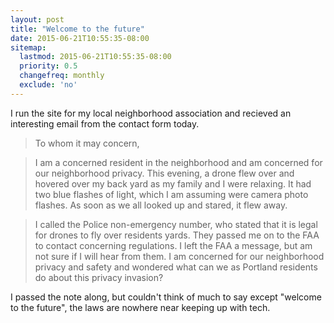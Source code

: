 ```yaml
---
layout: post
title: "Welcome to the future"
date: 2015-06-21T10:55:35-08:00
sitemap:
  lastmod: 2015-06-21T10:55:35-08:00
  priority: 0.5
  changefreq: monthly
  exclude: 'no'
---
```

I run the site for my local neighborhood association and recieved an interesting email from the contact form today.

> To whom it may concern,

> I am a concerned resident in the neighborhood and am concerned for our neighborhood privacy. This evening, a drone flew over and hovered over my back yard as my family and I were relaxing. It had two blue flashes of light, which I am assuming were camera photo flashes. As soon as we all looked up and stared, it flew away.

> I called the Police non-emergency number, who stated that it is legal for drones to fly over residents yards. They passed me on to the FAA to contact concerning regulations. I left the FAA a message, but am not sure if I will hear from them. I am concerned for our neighborhood privacy and safety and wondered what can we as Portland residents do about this privacy invasion?

I passed the note along, but couldn't think of much to say except "welcome to the future", the laws are nowhere near keeping up with tech.